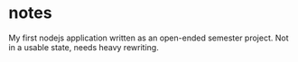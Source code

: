 # notes

My first nodejs application written as an open-ended semester project. 
Not in a usable state, needs heavy rewriting.
